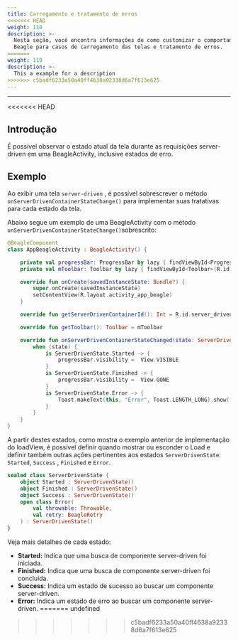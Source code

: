 ```yaml
---
title: Carregamento e tratamento de erros
<<<<<<< HEAD
weight: 110
description: >-
  Nesta seção, você encontra informações de como customizar o comportamento do
  Beagle para casos de carregamento das telas e tratamento de erros.
=======
weight: 119
description: >-
  This a example for a description
>>>>>>> c5badf6233a50a40ff4638a92338d6a7f613e625
---
```


---

<<<<<<< HEAD
## Introdução

É possível observar o estado atual da tela durante as requisições server-driven em uma BeagleActivity, inclusive estados de erro.

## Exemplo

Ao exibir uma tela  `server-driven` , é possível sobrescrever o método `onServerDrivenContainerStateChange()` para implementar suas tratativas para cada estado da tela.

Abaixo segue um exemplo de uma BeagleActivity com o método `onServerDrivenContainerStateChange()`sobrescrito:


```kotlin
@BeagleComponent
class AppBeagleActivity : BeagleActivity() {

    private val progressBar: ProgressBar by lazy { findViewById<ProgressBar>(R.id.progress_bar) }
    private val mToolbar: Toolbar by lazy { findViewById<Toolbar>(R.id.custom_toolbar) }

    override fun onCreate(savedInstanceState: Bundle?) {
        super.onCreate(savedInstanceState)
        setContentView(R.layout.activity_app_beagle)
    }

    override fun getServerDrivenContainerId(): Int = R.id.server_driven_container

    override fun getToolbar(): Toolbar = mToolbar

    override fun onServerDrivenContainerStateChanged(state: ServerDrivenState) {
        when (state) {
            is ServerDrivenState.Started -> {
                progressBar.visibility =  View.VISIBLE
            }
            is ServerDrivenState.Finished -> {
                progressBar.visibility =  View.GONE
            }
            is ServerDrivenState.Error -> {
                Toast.makeText(this, "Error", Toast.LENGTH_LONG).show()
            }
        }
    }
}
```


A partir destes estados, como mostra o exemplo anterior de implementação do loadView, é possível definir quando mostrar ou esconder o Load e definir também outras ações pertinentes aos estados `ServerDrivenState`: `Started`, `Success` , `Finished` e `Error`.  

```kotlin
sealed class ServerDrivenState {
    object Started : ServerDrivenState()
    object Finished : ServerDrivenState()
    object Success : ServerDrivenState()
    open class Error(
        val throwable: Throwable, 
        val retry: BeagleRetry
    ) : ServerDrivenState()
}
```

Veja mais detalhes de cada estado:

* **Started:** Indica que uma busca de componente server-driven foi iniciada.
* **Finished:** Indica que uma busca de componente server-driven foi concluída.
* **Success:** Indica um estado de sucesso ao buscar um componente server-driven.
* **Error:** Indica um estado de erro ao buscar um componente server-driven.
=======
undefined
>>>>>>> c5badf6233a50a40ff4638a92338d6a7f613e625
